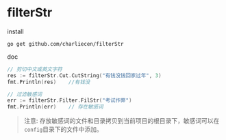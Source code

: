 # filterStr

install

```shell script
go get github.com/charliecen/filterStr
```

doc

```go
// 剪切中文或英文字符
res := filterStr.Cut.CutString("有钱没钱回家过年", 3)
fmt.Println(res)    //有钱没

// 过滤敏感词
err := filterStr.Filter.FilStr("考试作弊")
fmt.Println(err)    // 存在敏感词

```
> 注意: 存放敏感词的文件和目录拷贝到当前项目的根目录下，敏感词可以在`config`目录下的文件中添加。